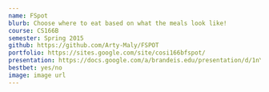 ```yaml
---
name: FSpot
blurb: Choose where to eat based on what the meals look like!
course: CS166B
semester: Spring 2015
github: https://github.com/Arty-Maly/FSPOT
portfolio: https://sites.google.com/site/cosi166bfspot/
presentation: https://docs.google.com/a/brandeis.edu/presentation/d/1nY0fst7un3gccX-3AXaUt93OqnHABN8J-s3LfxFF73M/edit?usp=sharing
bestbet: yes/no
image: image url
---
```

